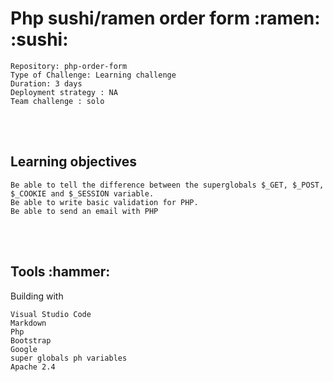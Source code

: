 <h1> Php sushi/ramen order form :ramen: :sushi:</h1>

    Repository: php-order-form
    Type of Challenge: Learning challenge
    Duration: 3 days
    Deployment strategy : NA
    Team challenge : solo

<br></br>
<h2>Learning objectives</h2>

    Be able to tell the difference between the superglobals $_GET, $_POST, $_COOKIE and $_SESSION variable.
    Be able to write basic validation for PHP.
    Be able to send an email with PHP
<br></br>
<h2>Tools :hammer: </h2>

Building with

    Visual Studio Code
    Markdown
    Php
    Bootstrap
    Google
    super globals ph variables
    Apache 2.4
